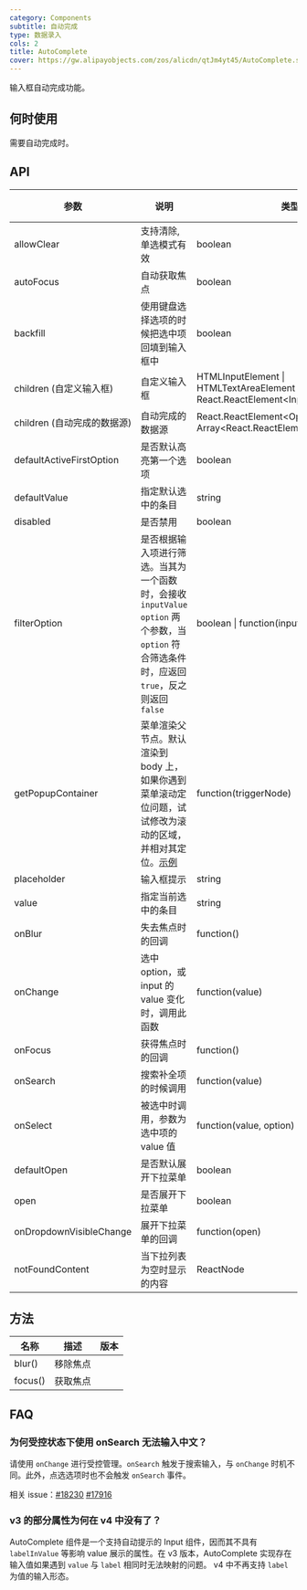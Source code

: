 ```yaml
---
category: Components
subtitle: 自动完成
type: 数据录入
cols: 2
title: AutoComplete
cover: https://gw.alipayobjects.com/zos/alicdn/qtJm4yt45/AutoComplete.svg
---
```


输入框自动完成功能。

## 何时使用

需要自动完成时。

## API

| 参数 | 说明 | 类型 | 默认值 | 版本 |
| --- | --- | --- | --- | --- |
| allowClear | 支持清除, 单选模式有效 | boolean | false |  |
| autoFocus | 自动获取焦点 | boolean | false |  |
| backfill | 使用键盘选择选项的时候把选中项回填到输入框中 | boolean | false |  |
| children (自定义输入框) | 自定义输入框 | HTMLInputElement \| HTMLTextAreaElement \| React.ReactElement&lt;InputProps> | &lt;Input /> |  |
| children (自动完成的数据源) | 自动完成的数据源 | React.ReactElement&lt;OptionProps> \| Array&lt;React.ReactElement&lt;OptionProps>> | - |  |
| defaultActiveFirstOption | 是否默认高亮第一个选项 | boolean | true |  |
| defaultValue | 指定默认选中的条目 | string | - |  |
| disabled | 是否禁用 | boolean | false |  |
| filterOption | 是否根据输入项进行筛选。当其为一个函数时，会接收 `inputValue` `option` 两个参数，当 `option` 符合筛选条件时，应返回 `true`，反之则返回 `false` | boolean \| function(inputValue, option) | true |  |
| getPopupContainer | 菜单渲染父节点。默认渲染到 body 上，如果你遇到菜单滚动定位问题，试试修改为滚动的区域，并相对其定位。[示例](https://codesandbox.io/s/4j168r7jw0) | function(triggerNode) | () => document.body |  |
| placeholder | 输入框提示 | string | - |  |
| value | 指定当前选中的条目 | string | - |  |
| onBlur | 失去焦点时的回调 | function() | - |  |
| onChange | 选中 option，或 input 的 value 变化时，调用此函数 | function(value) | - |  |
| onFocus | 获得焦点时的回调 | function() | - |  |
| onSearch | 搜索补全项的时候调用 | function(value) | - |  |
| onSelect | 被选中时调用，参数为选中项的 value 值 | function(value, option) | - |  |
| defaultOpen | 是否默认展开下拉菜单 | boolean | - |  |
| open | 是否展开下拉菜单 | boolean | - |  |
| onDropdownVisibleChange | 展开下拉菜单的回调 | function(open) | - |  |
| notFoundContent | 当下拉列表为空时显示的内容 | ReactNode | - |  |

## 方法

| 名称    | 描述     | 版本 |
| ------- | -------- | ---- |
| blur()  | 移除焦点 |      |
| focus() | 获取焦点 |      |

## FAQ

### 为何受控状态下使用 onSearch 无法输入中文？

请使用 `onChange` 进行受控管理。`onSearch` 触发于搜索输入，与 `onChange` 时机不同。此外，点选选项时也不会触发 `onSearch` 事件。

相关 issue：[#18230](https://github.com/ant-design/ant-design/issues/18230) [#17916](https://github.com/ant-design/ant-design/issues/17916)

### v3 的部分属性为何在 v4 中没有了？

AutoComplete 组件是一个支持自动提示的 Input 组件，因而其不具有 `labelInValue` 等影响 value 展示的属性。在 v3 版本，AutoComplete 实现存在输入值如果遇到 `value` 与 `label` 相同时无法映射的问题。 v4 中不再支持 `label` 为值的输入形态。
